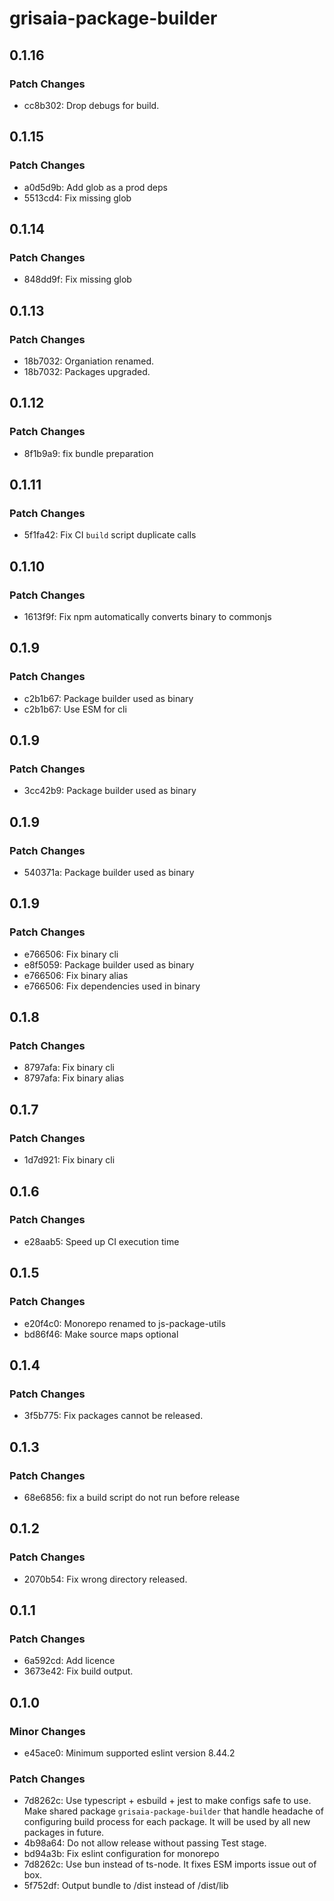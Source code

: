 # grisaia-package-builder

## 0.1.16

### Patch Changes

- cc8b302: Drop debugs for build.

## 0.1.15

### Patch Changes

- a0d5d9b: Add glob as a prod deps
- 5513cd4: Fix missing glob

## 0.1.14

### Patch Changes

- 848dd9f: Fix missing glob

## 0.1.13

### Patch Changes

- 18b7032: Organiation renamed.
- 18b7032: Packages upgraded.

## 0.1.12

### Patch Changes

- 8f1b9a9: fix bundle preparation

## 0.1.11

### Patch Changes

- 5f1fa42: Fix CI `build` script duplicate calls

## 0.1.10

### Patch Changes

- 1613f9f: Fix npm automatically converts binary to commonjs

## 0.1.9

### Patch Changes

- c2b1b67: Package builder used as binary
- c2b1b67: Use ESM for cli

## 0.1.9

### Patch Changes

- 3cc42b9: Package builder used as binary

## 0.1.9

### Patch Changes

- 540371a: Package builder used as binary

## 0.1.9

### Patch Changes

- e766506: Fix binary cli
- e8f5059: Package builder used as binary
- e766506: Fix binary alias
- e766506: Fix dependencies used in binary

## 0.1.8

### Patch Changes

- 8797afa: Fix binary cli
- 8797afa: Fix binary alias

## 0.1.7

### Patch Changes

- 1d7d921: Fix binary cli

## 0.1.6

### Patch Changes

- e28aab5: Speed up CI execution time

## 0.1.5

### Patch Changes

- e20f4c0: Monorepo renamed to js-package-utils
- bd86f46: Make source maps optional

## 0.1.4

### Patch Changes

- 3f5b775: Fix packages cannot be released.

## 0.1.3

### Patch Changes

- 68e6856: fix a build script do not run before release

## 0.1.2

### Patch Changes

- 2070b54: Fix wrong directory released.

## 0.1.1

### Patch Changes

- 6a592cd: Add licence
- 3673e42: Fix build output.

## 0.1.0

### Minor Changes

- e45ace0: Minimum supported eslint version 8.44.2

### Patch Changes

- 7d8262c: Use typescript + esbuild + jest to make configs safe to use. Make shared package `grisaia-package-builder` that handle headache of configuring build process for each package. It will be used by all new packages in future.
- 4b98a64: Do not allow release without passing Test stage.
- bd94a3b: Fix eslint configuration for monorepo
- 7d8262c: Use bun instead of ts-node. It fixes ESM imports issue out of box.
- 5f752df: Output bundle to /dist instead of /dist/lib

